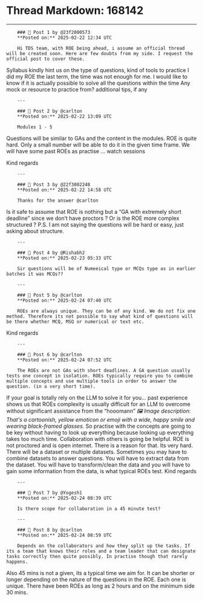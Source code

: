 # Thread Markdown: 168142

---

        ### 💬 Post 1 by @23f2000573  
        **Posted on:** 2025-02-22 12:34 UTC  

        Hi TDS team, with ROE being ahead, i assume an official thread will be created soon. Here are few doubts from my side. I request the official post to cover these.

Syllabus
kindly hint us on the type of questions, kind of tools to practice
I did my ROE the last term, the time was not enough for me. I would like to know if it is actually possible to solve all the questions within the time
Any mock or resource to practice from?
additional tips, if any

        ---

        ### 💬 Post 2 by @carlton  
        **Posted on:** 2025-02-22 13:09 UTC  

        Modules 1 - 5
Questions will be similar to GAs and the content in the modules.
ROE is quite hard. Only a small number will be able to do it in the given time frame.
We will have some past ROEs as practise
… watch sessions

Kind regards

        ---

        ### 💬 Post 3 by @22f3002248  
        **Posted on:** 2025-02-22 14:58 UTC  

        Thanks for the answer @carlton
Is it safe to assume that ROE is nothing but a “GA with extremely short deadline” since we don’t have proctors ? Or is the ROE more complex structured ?
P.S. I am not saying the questions will be hard or easy, just asking about structure.

        ---

        ### 💬 Post 4 by @Rishabh2  
        **Posted on:** 2025-02-23 05:33 UTC  

        Sir questions will be of Numeeical type or MCQs type as in earlier batches it was MCQs??

        ---

        ### 💬 Post 5 by @carlton  
        **Posted on:** 2025-02-24 07:40 UTC  

        ROEs are always unique. They can be of any kind. We do not fix one method. Therefore its not possible to say what kind of questions will be there whether MCQ, MSQ or numerical or text etc.
Kind regards

        ---

        ### 💬 Post 6 by @carlton  
        **Posted on:** 2025-02-24 07:52 UTC  

        The ROEs are not GAs with short deadlines. A GA question usually tests one concept in isolation. ROEs typically require you to combine multiple concepts and use multiple tools in order to answer the question. (in a very short time).
If your goal is totally rely on the LLM to solve it for you… past experience shows us that ROEs complexity is usually difficult for an LLM to overcome without significant assistance from the “hooomann” *🖼️ Image description: That's a cartoonish, yellow emoticon or emoji with a wide, happy smile and wearing black-framed glasses.*
So practise with the concepts are going to be key without having to look up everything because looking up everything takes too much time. Collaboration with others is going be helpful. ROE is not proctored and is open internet. There is a reason for that. Its very hard.
There will be a dataset or multiple datasets. Sometimes you may have to combine datasets to answer questions. You will have to extract data from the dataset. You will have to transform/clean the data and you will have to gain some information from the data, is what typical ROEs test.
Kind regards

        ---

        ### 💬 Post 7 by @Yogesh1  
        **Posted on:** 2025-02-24 08:39 UTC  

        Is there scope for collaboration in a 45 minute test?

        ---

        ### 💬 Post 8 by @carlton  
        **Posted on:** 2025-02-24 08:59 UTC  

        Depends on the collaborators and how they split up the tasks. If its a team that knows their roles and a team leader that can designate tasks correctly then quite possibly. In practise though that rarely happens.
Also 45 mins is not a given, its a typical time we aim for. It can be shorter or longer depending on the nature of the questions in the ROE. Each one is unique. There have been ROEs as long as 2 hours and on the minimum side 30 mins.

        